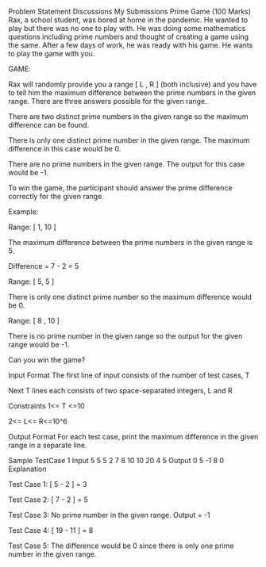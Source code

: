Problem Statement
Discussions
My Submissions
Prime Game (100 Marks)
Rax, a school student, was bored at home in the pandemic. He wanted to play but there was no one to play with. He was doing some mathematics questions including prime numbers and thought of creating a game using the same. After a few days of work, he was ready with his game. He wants to play the game with you.


GAME:

Rax will randomly provide you a range [ L , R ] (both inclusive) and you have to tell him the maximum difference between the prime numbers in the given range. There are three answers possible for the given range.

There are two distinct prime numbers in the given range so the maximum difference can be found.

There is only one distinct prime number in the given range. The maximum difference in this case would be 0.

There are no prime numbers in the given range. The output for this case would be -1.


To win the game, the participant should answer the prime difference correctly for the given range.


Example:

Range: [ 1, 10 ]

The maximum difference between the prime numbers in the given range is 5.

Difference = 7 - 2 = 5


Range: [ 5, 5 ]

There is only one distinct prime number so the maximum difference would be 0.


Range: [ 8 , 10 ]

There is no prime number in the given range so the output for the given range would be -1.


Can you win the game?



Input Format
The first line of input consists of the number of test cases, T

Next T lines each consists of two space-separated integers, L and R



Constraints
1<= T <=10

2<= L<= R<=10^6



Output Format
For each test case, print the maximum difference in the given range in a separate line. 

Sample TestCase 1
Input
5
5 5
2 7
8 10
10 20
4 5
Output
0
5
-1
8
0
Explanation

Test Case 1: [ 5 - 2 ] = 3

Test Case 2: [ 7 - 2 ] = 5

Test Case 3: No prime number in the given range. Output = -1

Test Case 4: [ 19 - 11 ] = 8

Test Case 5: The difference would be 0 since there is only one prime number in the given range.
